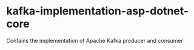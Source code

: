 # kafka-implementation-asp-dotnet-core
Contains the implementation of Apache Kafka producer and consumer
